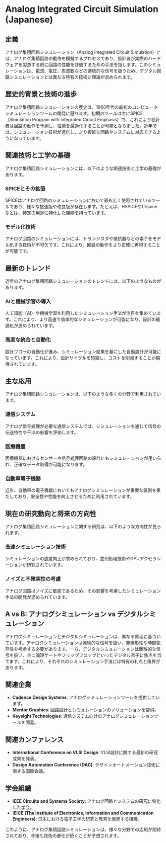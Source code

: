 # Analog Integrated Circuit Simulation (Japanese)

## 定義
アナログ集積回路シミュレーション（Analog Integrated Circuit Simulation）とは、アナログ集積回路の動作を模擬するプロセスであり、設計者が実際のハードウェアを製造する前に回路の性能を評価するための手法を指します。このシミュレーションは、電流、電圧、周波数などの連続的な信号を扱うため、デジタル回路シミュレーションとは異なる特有の技術と理論が求められます。

## 歴史的背景と技術の進歩
アナログ集積回路シミュレーションの歴史は、1960年代の最初のコンピュータシミュレーションツールの開発に遡ります。初期のツールは主にSPICE（Simulation Program with Integrated Circuit Emphasis）で、これにより設計者は回路の動作を予測し、性能を最適化することが可能となりました。近年では、シミュレーション技術が進化し、より複雑な回路やシステムに対応できるようになっています。

## 関連技術と工学の基礎
アナログ集積回路シミュレーションには、以下のような関連技術と工学の基礎があります。

### SPICEとその拡張
SPICEはアナログ回路のシミュレーションにおいて最も広く使用されているツールであり、様々な拡張版や改良版が存在します。たとえば、HSPICEやLTspiceなどは、特定の用途に特化した機能を持っています。

### モデル化技術
アナログ回路のシミュレーションには、トランジスタや抵抗器などの素子をモデル化する技術が不可欠です。これにより、回路の動作をより正確に再現することが可能です。

## 最新のトレンド
近年のアナログ集積回路シミュレーションのトレンドには、以下のようなものがあります。

### AIと機械学習の導入
人工知能（AI）や機械学習を利用したシミュレーション手法が注目を集めています。これにより、より高速で効率的なシミュレーションが可能になり、設計の最適化が進められています。

### 高度な統合と自動化
設計フローの自動化が進み、シミュレーション結果を基にした自動設計が可能になっています。これにより、設計サイクルを短縮し、コストを削減することが期待されています。

## 主な応用
アナログ集積回路シミュレーションは、以下のような多くの分野で利用されています。

### 通信システム
アナログ信号処理が必要な通信システムでは、シミュレーションを通じて信号の伝送特性や干渉の影響を評価します。

### 医療機器
医療機器におけるセンサーや信号処理回路の設計にもシミュレーションが用いられ、正確なデータ取得が可能になります。

### 自動車電子機器
近年、自動車の電子機器においてもアナログシミュレーションが重要な役割を果たしており、安全性や性能を向上させるために利用されています。

## 現在の研究動向と将来の方向性
アナログ集積回路シミュレーションに関する研究は、以下のような方向性が見られます。

### 高速シミュレーション技術
シミュレーションの速度向上が求められており、並列処理技術やGPUアクセラレーションが研究されています。

### ノイズと不確実性の考慮
アナログ回路はノイズに敏感であるため、その影響を考慮したシミュレーション手法の開発が進められています。

## A vs B: アナログシミュレーション vs デジタルシミュレーション
アナログシミュレーションとデジタルシミュレーションは、異なる原理に基づいています。アナログシミュレーションは連続的な信号を扱い、非線形性や時間依存性を考慮する必要があります。一方、デジタルシミュレーションは離散的な信号を扱い、主に論理ゲートやフリップフロップといったデジタル素子に焦点を当てます。これにより、それぞれのシミュレーション手法には特有の利点と限界があります。

## 関連企業
- **Cadence Design Systems**: アナログシミュレーションツールを提供しています。
- **Mentor Graphics**: 回路設計とシミュレーションのソリューションを提供。
- **Keysight Technologies**: 通信システム向けのアナログシミュレーションツールを開発。

## 関連カンファレンス
- **International Conference on VLSI Design**: VLSI設計に関する最新の研究成果を発表。
- **Design Automation Conference (DAC)**: デザインオートメーション技術に関する国際会議。

## 学会組織
- **IEEE Circuits and Systems Society**: アナログ回路とシステムの研究に特化した学会。
- **IEICE (The Institute of Electronics, Information and Communication Engineers)**: 日本における電子工学の研究と教育を促進する組織。

このように、アナログ集積回路シミュレーションは、様々な分野での応用が期待されており、今後も技術の進化が続くことが予想されます。